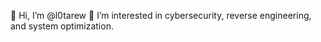👋 Hi, I’m @l0tarew
👀 I’m interested in cybersecurity, reverse engineering, and system optimization.
